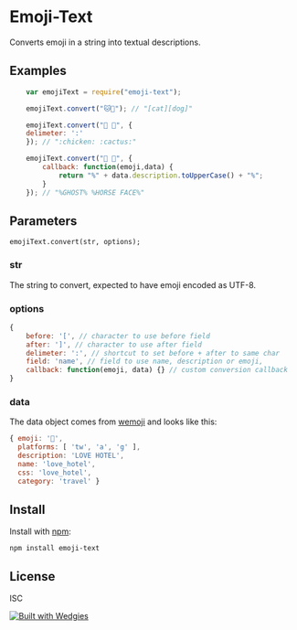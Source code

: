 # Emoji-Text

Converts emoji in a string into textual descriptions.

## Examples

```javascript
	var emojiText = require("emoji-text");

	emojiText.convert("🐱🐶"); // "[cat][dog]"

	emojiText.convert("🐔 🌵", {
  	delimeter: ':'
	}); // ":chicken: :cactus:"

	emojiText.convert("👻 🐴", {
		callback: function(emoji,data) {
			return "%" + data.description.toUpperCase() + "%";
		}
	}); // "%GHOST% %HORSE FACE%"
```

## Parameters

```
emojiText.convert(str, options);
```

### str

The string to convert, expected to have emoji encoded as UTF-8.

### options

```javascript
{
	before: '[', // character to use before field
	after: ']', // character to use after field
	delimeter: ':', // shortcut to set before + after to same char
	field: 'name', // field to use name, description or emoji,
	callback: function(emoji, data) {} // custom conversion callback
}
```

### data

The data object comes from [wemoji](https://www.npmjs.com/package/wemoji) and looks like this:

```javascript
{ emoji: '🏩',
  platforms: [ 'tw', 'a', 'g' ],
  description: 'LOVE HOTEL',
  name: 'love_hotel',
  css: 'love_hotel',
  category: 'travel' }
```

## Install

Install with [npm](https://www.npmjs.org/):

```
npm install emoji-text
```

## License

ISC

[![Built with Wedgies](https://d3v9r9uda02hel.cloudfront.net/production/1.55.17/img/built-with-wedgies.png)](http://wedgies.com)
